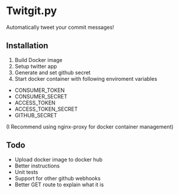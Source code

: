 # Twitgit.py

Automatically tweet your commit messages!

## Installation

1) Build Docker image
2) Setup twitter app
3) Generate and set github secret
4) Start docker container with following enviroment variables
* CONSUMER_TOKEN
* CONSUMER_SECRET
* ACCESS_TOKEN
* ACCESS_TOKEN_SECRET
* GITHUB_SECRET

(I Recommend using nginx-proxy for docker container management)

## Todo
* Upload docker image to docker hub
* Better instructions 
* Unit tests
* Support for other github webhooks
* Better GET route to explain what it is

